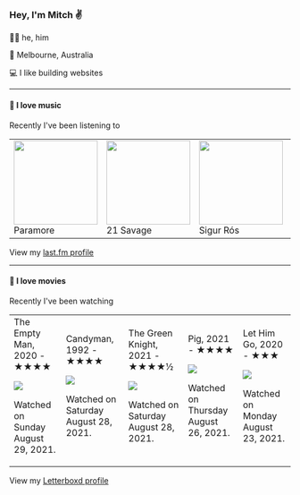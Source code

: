 <article><h3>Hey, I&#x27;m Mitch ✌️</h3><section><p>🙆‍♂️ he, him</p><p>📍 Melbourne, Australia</p><p>💻 I like building websites</p></section><hr/><section><h4>💽 I love music</h4><p>Recently I&#x27;ve been listening to</p><table><tbody><td><img src="https://lastfm.freetls.fastly.net/i/u/174s/b7a4b3000d0c431fbce299986ac51c48.png" height="150px" alt="" role="presentation"/><br/>Paramore</td><td><img src="https://lastfm.freetls.fastly.net/i/u/174s/a1c7f85d3a9b9b219ddc0c16d9d16c4d.png" height="150px" alt="" role="presentation"/><br/>21 Savage</td><td><img src="https://lastfm.freetls.fastly.net/i/u/174s/514ee2ab45cb48b796416288a8633c10.png" height="150px" alt="" role="presentation"/><br/>Sigur Rós</td><td><img src="https://lastfm.freetls.fastly.net/i/u/174s/d41fb47241250278245651feda498bbb.png" height="150px" alt="" role="presentation"/><br/>Max Cooper</td><td><img src="https://lastfm.freetls.fastly.net/i/u/174s/882af81f164e7b6b437b2ae0b90d50e8.png" height="150px" alt="" role="presentation"/><br/>DJ Koze</td></tbody></table><span>View my <a href="https://www.last.fm/user/mylsb">last.fm profile</a></span></section><hr/><section><h4>📼 I love movies</h4><p>Recently I&#x27;ve been watching</p><table><tbody><td>The Empty Man, 2020 - ★★★★<br/><span> <p><img src="https://a.ltrbxd.com/resized/film-poster/4/4/6/2/6/9/446269-the-empty-man-0-500-0-750-crop.jpg?k=c9136971c4"/></p> <p>Watched on Sunday August 29, 2021.</p> </span></td><td>Candyman, 1992 - ★★★★<br/><span> <p><img src="https://a.ltrbxd.com/resized/sm/upload/hs/ok/6b/1z/w5YQqrwzreHfa7RmXCB7rpLLxbe-0-500-0-750-crop.jpg?k=19f871f6ad"/></p> <p>Watched on Saturday August 28, 2021.</p> </span></td><td>The Green Knight, 2021 - ★★★★½<br/><span> <p><img src="https://a.ltrbxd.com/resized/film-poster/4/8/8/3/9/9/488399-the-green-knight-0-500-0-750-crop.jpg?k=4c209af8dd"/></p> <p>Watched on Saturday August 28, 2021.</p> </span></td><td>Pig, 2021 - ★★★★<br/><span> <p><img src="https://a.ltrbxd.com/resized/film-poster/5/6/1/7/6/3/561763-pig-0-500-0-750-crop.jpg?k=2d1cd5e9ef"/></p> <p>Watched on Thursday August 26, 2021.</p> </span></td><td>Let Him Go, 2020 - ★★★<br/><span> <p><img src="https://a.ltrbxd.com/resized/film-poster/5/2/3/7/9/3/523793-let-him-go-0-500-0-750-crop.jpg?k=9e37fff52b"/></p> <p>Watched on Monday August 23, 2021.</p> </span></td></tbody></table><span>View my <a href="https://letterboxd.com/myslab/">Letterboxd profile</a></span></section></article>